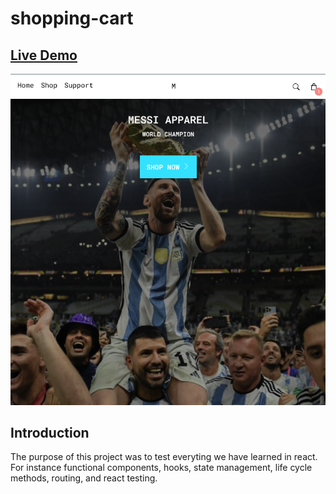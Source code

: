 # shopping-cart

## [Live Demo](https://salvantjeff.github.io/shopping-cart/)

![Shopping Cart Application](shopping-cart-project/public/shopping-page-screenshot.png)

## Introduction
The purpose of this project was to test everyting we have learned
in react. For instance functional components, hooks, state management, life cycle methods,
routing, and react testing.
